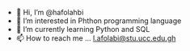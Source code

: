 - 👋 Hi, I’m @hafolahbi
- 👀 I’m interested in Phthon programming language
- 🌱 I’m currently learning Python and SQL
- 📫 How to reach me ... l.afolabi@stu.ucc.edu.gh

<!---
hafolahbi/hafolahbi is a ✨ special ✨ repository because its `README.md` (this file) appears on your GitHub profile.
You can click the Preview link to take a look at your changes.
--->
